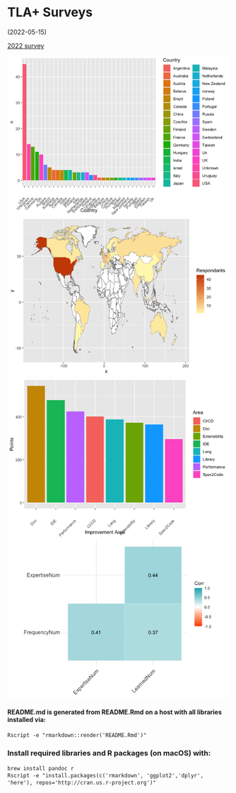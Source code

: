 TLA+ Surveys
================
(2022-05-15)

[2022
survey](https://docs.google.com/forms/d/1GQnqZgfJKTZgZd-TydtdqT8axvRrTdWH7M87VUt0_Wk/edit?usp=sharing)

![](README_files/figure-gfm/unnamed-chunk-1-1.png)<!-- -->![](README_files/figure-gfm/unnamed-chunk-1-2.png)<!-- -->![](README_files/figure-gfm/unnamed-chunk-1-3.png)<!-- -->![](README_files/figure-gfm/unnamed-chunk-1-4.png)<!-- -->

#### README.md is generated from README.Rmd on a host with all libraries installed via:

``` shell
Rscript -e "rmarkdown::render('README.Rmd')"
```

### Install required libraries and R packages (on macOS) with:

``` shell
brew install pandoc r
Rscript -e "install.packages(c('rmarkdown', 'ggplot2','dplyr', 'here'), repos='http://cran.us.r-project.org')"
```

